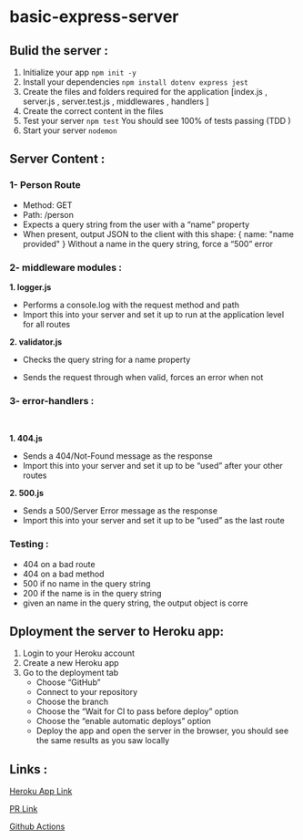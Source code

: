 # basic-express-server

## **Bulid the server :**

1. Initialize your app ` npm init -y `
2. Install your dependencies  `npm install dotenv express jest`
3. Create the files and folders required for the application [index.js , server.js , server.test.js , middlewares , handlers ]
4. Create the correct content in the files
5. Test your server  `npm test`
You should see 100% of tests passing (TDD )
6. Start your server `nodemon`

## **Server Content** :

### **1- Person Route**

- Method: GET
- Path: /person
- Expects a query string from the user with a “name” property
- When present, output JSON to the client with this shape: { name: "name provided" }
Without a name in the query string, force a “500” error

### **2- middleware modules :**

**1. logger.js**

- Performs a console.log with the request method and path
- Import this into your server and set it up to run at the application level for all routes

**2. validator.js**

- Checks the query string for a name property

- Sends the request through when valid, forces an error when not

### **3- error-handlers :**

<br>

**1. 404.js**
- Sends a 404/Not-Found message as the response
- Import this into your server and set it up to be “used” after your other routes

**2. 500.js**
- Sends a 500/Server Error message as the response
- Import this into your server and set it up to be “used” as the last route

### **Testing :**

- 404 on a bad route
- 404 on a bad method
- 500 if no name in the query string
- 200 if the name is in the query string
- given an name in the query string, the output object is corre

## **Dployment the server to Heroku app:**

1. Login to your Heroku account
2. Create a new Heroku app
3. Go to the deployment tab
    - Choose “GitHub”
    - Connect to your repository
    - Choose the  branch
    - Choose the “Wait for CI to pass before deploy” option
    - Choose the “enable automatic deploys” option
    - Deploy the app and open the server in the browser, you should see the same results as you saw locally

## **Links :**



[Heroku App Link](https://esraa-server-deploy-dev.herokuapp.com/)

[PR Link](https://github.com/EsraaBanat/basic-express-server/pull/2)

[Github Actions](https://github.com/EsraaBanat/basic-express-server/actions)
